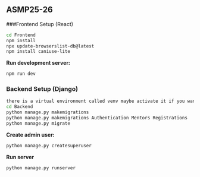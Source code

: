 ## ASMP25-26

###Frontend Setup (React)
   ```bash
   cd Frontend
   npm install
   npx update-browserslist-db@latest
   npm install caniuse-lite   
   ```
**Run development server:**
   ```bash
   npm run dev
   ```

###  Backend Setup (Django)
   ```bash
there is a virtual environment called venv maybe activate it if you want
   cd Backend
   python manage.py makemigrations 
   python manage.py makemigrations Authentication Mentors Registrations 
   python manage.py migrate
   ```
**Create admin user:**
  ```bash
  python manage.py createsuperuser
  ```

**Run server**
  ```bash
  python manage.py runserver
  ```

  


